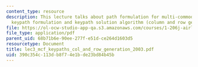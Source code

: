 ```yaml
---
content_type: resource
description: This lecture talks about path formulation for multi-commodity flow problems,
  keypath formulation and keypath solution algorithm (column and row generation).
file: https://ol-ocw-studio-app-qa.s3.amazonaws.com/courses/1-206j-airline-schedule-planning-spring-2003/390c354c113db8f74e1bde23bd84b45b_lec3_mcf_keypaths_col_and_row_generation_2003.pdf
file_type: application/pdf
parent_uid: 68b71b6e-90ee-277f-e51d-ce264d1603d5
resourcetype: Document
title: lec3_mcf_keypaths_col_and_row_generation_2003.pdf
uid: 390c354c-113d-b8f7-4e1b-de23bd84b45b
---
```

